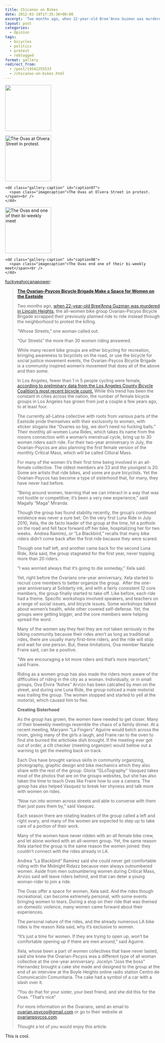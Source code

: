 ```yaml
---
title: Chicanas on Bikes
date: 2012-03-18T17:35:36+00:00
excerpt: 'Two months ago, when 22-year-old Bree’Anna Guzman was murdered in Lincoln Heights, the all-women bike group Ovarian-Pscyos Bicycle Brigade scrapped their previously planned ride to ride instead through the neighborhood to protest the killing.'
layout: post
categories:
  - Opinion
tags:
  - bicycles
  - politics
  - protest
  - reblogged
format: gallery
redirect_from:
  - /post/19542255533
  - /chicanas-on-bikes.html
---
```


<div id='gallery-1' class='gallery galleryid-95 gallery-columns-3 gallery-size-thumbnail gallery1'>
  <dl class="gallery-item">
    <dt class="gallery-icon">
      <a href="https://cdn.craigmcn.ca/img/tumblr_m0zx14FDeE1qefdi4o1_1280-300x240.jpg?x-request=xhr" title="" data-fslightbox="lightbox"><img src="https://cdn.craigmcn.ca/img/tumblr_m0zx14FDeE1qefdi4o1_1280-150x150.jpg" width="150" height="150" alt="" /></a>
    </dt>
  </dl>
  
  <dl class="gallery-item">
    <dt class="gallery-icon">
      <a href="https://cdn.craigmcn.ca/img/tumblr_m0zx14FDeE1qefdi4o2_1280-300x200.jpg?x-request=xhr" title="The Ovas at Olvera Street in protest." data-fslightbox="lightbox"><img src="https://cdn.craigmcn.ca/img/tumblr_m0zx14FDeE1qefdi4o2_1280-150x150.jpg" width="150" height="150" alt="The Ovas at Olvera Street in protest." /></a>
    </dt>
    
    <dd class="gallery-caption" id="caption97">
      <span class="imagecaption">The Ovas at Olvera Street in protest.</span><br />
    </dd>
  </dl>
  
  <dl class="gallery-item">
    <dt class="gallery-icon">
      <a href="https://cdn.craigmcn.ca/img/tumblr_m0zx14FDeE1qefdi4o3_1280-300x200.jpg?x-request=xhr" title="The Ovas end one of their bi-weekly meet" data-fslightbox="lightbox"><img src="https://cdn.craigmcn.ca/img/tumblr_m0zx14FDeE1qefdi4o3_1280-150x150.jpg" width="150" height="150" alt="The Ovas end one of their bi-weekly meet" /></a>
    </dt>
    
    <dd class="gallery-caption" id="caption98">
      <span class="imagecaption">The Ovas end one of their bi-weekly meet</span><br />
    </dd>
  </dl>
</div>

[fuckyeahxicanapower](http://fuckyeahxicanapower.tumblr.com/post/19438948790/chicanas-bikes):

> **[The Ovarian-Psycos Bicycle Brigade Make a Space for Women on the Eastside](http://la.streetsblog.org/2012/03/15/the-ovarian-psycos-bicycle-brigade-make-a-space-for-women-on-the-eastside/)**
>
> Two months ago, [when 22-year-old Bree’Anna Guzman was murdered in Lincoln Heights](http://www.theeastsiderla.com/2012/02/city-council-offers-reward-in-lincoln-heights-murder-case-rewards-coroner-identifies-remains-of-missing-mother/), the all-women bike group Ovarian-Pscyos Bicycle Brigade scrapped their previously planned ride to ride instead through the neighborhood to protest the killing.
>
> “Whose Streets,” one woman called out.
>
> “Our Streets” the more than 30 women riding answered.
>
> While many recent bike groups are either bicycling for recreation, bringing awareness to bicyclists on the road, or use the bicycle for social justice movement events, the Ovarian-Psycos Bicycle Brigade is a community inspired women’s movement that does all of the above and then some.
>
> In Los Angeles, fewer than 1 in 5 people cycling were female, [according to preliminary data from the Los Angeles County Bicycle Coalition’s most recent bicycle count.](http://lacbc.wordpress.com/2011/12/08/results-are-in-cycling-is-on-the-rise-in-los-angeles/) While this trend has been the constant in cities across the nation, the number of female bicycle groups in Los Angeles has grown from just a couple a few years ago, to at least four.
>
> The currently all-Latina collective with roots from various parts of the Eastside pride themselves with their exclusivity to women, with sticker slogans like “Ovaries so big, we don’t need no fucking balls.” Their monthly all-women Luna Rides, which takes its name from the moons connection with a woman’s menstrual cycle, bring up to 30 women riders each ride. For their two-year anniversary in July, the Ovarian-Psycos are also planning the first female version of the monthly Critical Mass, which will be called Clitoral Mass.
>
> For many of the women it’s their first time being involved in an all-female collective. The oldest members are 33 and the youngest is 20. Some are artists that ride bikes, and some are pure bicyclists. Yet the Ovarian-Psycos has become a type of sisterhood that, for many, they have never had before.
>
> “Being around women, learning that we can interact in a way that was not hostile or competitive; it’s been a very new experience,” said Magally “Maga” Miranda.
>
> Though the group has found stability recently, the group’s continued existence was never a sure bet. On the very first Luna Ride in July 2010, Xela, the de facto leader of the group at the time, hit a pothole on the road and fell face forward off her bike, hospitalizing her for two weeks.  Andrea Ramirez, or “La Blackbird,” recalls that many bike riders didn’t come back after the first ride because they were scared.
>
> Though one half left, and another came back for the second Luna Ride, Xela said, the group stagnated for the first year, never topping more than 20 riders.
>
> <p class=" wp-image-69910  ">
>   “I was worried always that it’s going to die someday,” Xela said.
> </p>
>
> Yet, right before the Ovarians one-year anniversary, Xela started to recruit core members to better organize the group.  After the one-year anniversary at Solidarty ink, and with a fairly consistent 12 core members, the group finally started to take off. Like before, each ride had a theme. Specific workshops involved speakers, and teachers on a range of social issues, and bicycle issues. Some workshops talked about women’s health, while other covered self-defense. Yet, the groups were getting bigger, and the core members were helping spread the word.
>
> Many of the women say they feel they are not taken seriously in the biking community because their rides aren’t as long as traditional rides, there are usually many first-time riders, and the ride will stop and wait for one person. But, these limitations, Ova member Natalie Fraire said, can be a positive.
>
> “We are encouraging a lot more riders and that’s more important,” said Fraire.
>
> Riding as a women group has also made the riders more aware of the difficulties of riding in the city as a woman. Individually, or in small groups, Ova Elvira “Ashes” Arvizo has been catcalled by men on the street, and during one Luna Ride, the group noticed a male motorist was trailing the group. The women stopped and started to yell at the motorist, which caused him to flee.
>
> **Creating Sisterhood**
>
> As the group has grown, the women have needed to get closer. Many of their biweekly meetings resemble the chaos of a family dinner. At a recent meeting, Maryann “La Fingers” Aguirre would belch across the room, giving many of the girls a laugh, and Fraire ran to the oven to find she burned the artichoke dish brought. If the meeting ever got out of order, a clit checker (meeting organizer) would bellow out a warning to get the meeting back on track.
>
> Each Ova have brought various skills in community organizing, photography, graphic design and bike mechanics which they also share with the rest of the group. Gloria “GLoTography” Vasquez takes most of the photos that are on the groups websites, but she has also taken the time to teach Ovas like Fraire how to use a camera. The group has also helped Vasquez to break her shyness and talk more with women on rides.
>
> “Now run into women across streets and able to converse with them than just pass them by,” said Vasquez.
>
> Each season there are rotating leaders of the group called a left and right ovary, and many of the women are expected to step up to take care of a portion of their work.
>
> Many of the women have never ridden with an all female bike crew, and let alone worked with an all-women group. Yet, the same reason Xela started the group is the same reason the women joined: they couldn’t connect with the rides already in LA.
>
> Andrea “La Blackbird” Ramirez said she could never get comfortable riding with the Midnight Ridazz because men always outnumbered women. Aside from men outnumbering women during Critical Mass, Arvizo said will leave riders behind, and that can deter a young woman-rider to join a ride.
>
> The Ovas offer a space for women, Xela said. And the rides though recreational, can become extremely personal, with some events bringing women to tears. During a stop on their ride that was themed on domestic violence, many women came forward about their experiences.
>
> The personal nature of the rides, and the already numerous LA bike rides is the reason Xela said, why it’s exclusive to women.
>
> “It’s just a time for women. If they are trying to open up, won’t be comfortable opening up if there are men around,” said Aguirre.
>
> Xela, whose been a part of women collectives that have never lasted, said she knew the Ovarian-Pscyos was a different type of all woman collective at the one-year anniversary. Jocelyn “Joss the boss” Hernandez brought a cake she made and designed to the group at the end of an interview at the Boyle Heights online radio station Centro de Comunicación Comunitaria. The cake had a symbol of a car with a slash over it.
>
> “You do that for your sister, your best friend, and she did this for the Ovas. “That’s nice”
>
> For more information on the Ovarians, send an email to <ovarian.psycos@gmail.com> or go to their website at [ovarianpsycos.com](http://ovarianpsycos.com/).
>
> Thought a lot of you would enjoy this article.

This is cool.
